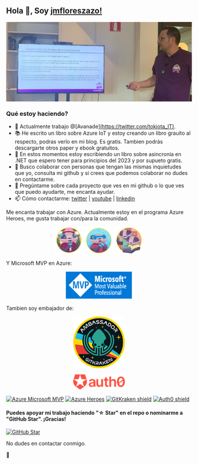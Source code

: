 ## Hola 👋, Soy [jmfloreszazo!](https://www.linkedin.com/in/jmfloreszazo/)

<img align="center" alt="me" src="https://github.com/jmfloreszazo/jmfloreszazo/blob/main/.assets/banner.jpg"/>

### Qué estoy haciendo?

- 🔭 Actualmente trabajo @[Avanade][(https://twitter.com/tokiota_IT)](https://twitter.com/AvanadeSpain).
- 📚 He escrito un libro sobre Azure IoT y estoy creando un libro grauito al respecto, podras verlo en mi blog. Es gratis. Tambien podrás descargarte otros paper y ebook gratuitos.
- 📖 En estos momentos estoy escribiendo un libro sobre asincronía en .NET que espero tener para principios del 2023 y por supueto gratis.
- 👯 Busco colaborar con personas que tengan las mismas inquietudes que yo, consulta mi github y si crees que podemos colaborar no dudes en contactarme.
- 💬 Pregúntame sobre cada proyecto que ves en mi github o lo que ves que puedo ayudarte, me encanta ayudar.
- 📫 Cómo contactarme: [twitter](https://twitter.com/jmfloreszazo) | [youtube](https://www.youtube.com/channel/UCloqpGxXA6j_YnxVGPcg_Zg) | [linkedin](https://www.linkedin.com/in/jmfloreszazo/)

Me encanta trabajar con Azure. Actualmente estoy en el programa Azure Heroes, me gusta trabajar con/para la comunidad.

<p align="center">
<img align="center" width="240px" alt="me" src="https://github.com/jmfloreszazo/jmfloreszazo/blob/main/.assets/AzureHeroesBadgets.png"/>
</p>

Y Microsoft MVP en Azure:

<p align="center">
<img width="180px" alt="Azure MVP" src="https://github.com/jmfloreszazo/jmfloreszazo/blob/main/.assets/MVP_Badge_Horizontal_Preferred_Blue3005_RGB.png"/>
</p>

Tambien soy embajador de:

<p align="center">
<img width="140px" alt="GithKraken Ambassador" src="https://github.com/jmfloreszazo/jmfloreszazo/blob/main/.assets/gk.png"/>
</P>

<p align="center">
<img width="140px" alt="Auth0 Ambassador" src="https://github.com/jmfloreszazo/jmfloreszazo/blob/main/.assets/brand-evolution_logo_Auth0_horizontal_organge.png"/>
</p">

[![Azure Microsoft MVP](https://img.shields.io/badge/Microsoft%20MVP-Azure-blue?style=square&logo=Microsoft)](https://mvp.microsoft.com/es-es/PublicProfile/5004828?fullName=Jose%20Maria%20Flores%20Zazo) [![Azure Heroes](https://img.shields.io/badge/Azure%20Heroes-Content%20Hero%2C%20Mentor%2C%20Maker%20%26%20More-blue?style=square&logo=Microsoft)](https://www.microsoft.com/skills/azureheroes) [![GitKraken shield](https://img.shields.io/badge/GitKraken-Ambassador-teal?style=square&logo=gitkraken)](https://gitkraken.com/invite/sUviHf86) [![Auth0 shield](https://img.shields.io/badge/Auth0-Ambassador-orange?style=square&logo=Auth0)](https://auth0.com/ambassador-program/ambassadors)
  
#### Puedes apoyar mi trabajo haciendo "☆ Star" en el repo o nominarme a "GitHub Star". ¡Gracias!

[![GitHub Star](https://img.shields.io/badge/GitHub-Nominar_a_star-yellowl?style=squaree&logo=github&logoColor=white&labelColor=101010)](https://stars.github.com/nominate/)

No dudes en contactar conmigo.

🖖
